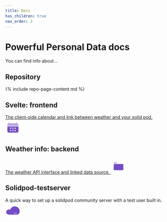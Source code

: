 ```yaml
---
title: Docs
has_children: true
nav_order: 2
---
```


# Powerful Personal Data docs

You can find info about...

## Repository
{% include repo-page-content.md %}

## Svelte: frontend
[
    The client-side calendar and link between weather and your solid pod.
    ![Icon of a calendar to link to Svelte](../assets/icons/Calendar-Duotone.svg) 
](svelte-frontend/)

<!-- Back-end -->
## Weather info: backend
[
    The weather API interface and linked data source.
    ![Icon of a folder to link to back-end](../assets/icons/Folder-Duotone.svg) 
](backend)

<!-- Solidpod testserver -->
## Solidpod-testserver
A quick way to set up a solidpod community server with a test user built in.
![Icon of a cloud to link to solidpod-testserver](../assets/icons/Cloud-Duotone.svg)

